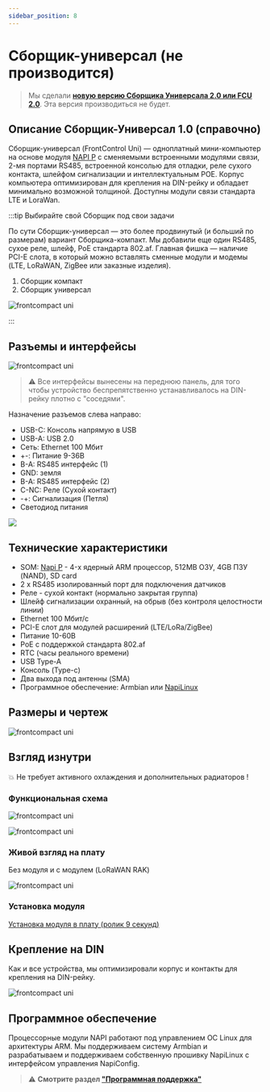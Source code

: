 ```yaml
---
sidebar_position: 8
---
```


# Сборщик-универсал (не производится)

>Мы сделали **[новую версию Сборщика Универсала 2.0 или FCU 2.0](FCU/)**. Эта версия производиться не будет.

## Описание Сборщик-Универсал 1.0 (справочно)

Сборщик-универсал (FrontControl Uni) — одноплатный мини-компьютер на основе модуля [NAPI P](../napi-intro.md) с сменяемыми встроенными модулями связи, 2-мя портами RS485, встроенной консолью для отладки, реле сухого контакта, шлейфом сигнализации и интеллектуальным POE. Корпус компьютера оптимизирован для крепления на DIN-рейку и обладает минимально возможной толщиной. Доступны модули связи стандарта LTE и LoraWan.


:::tip Выбирайте свой Сборщик под свои задачи

По сути Сборщик-универсал — это более продвинутый (и больший по размерам) вариант Сборщика-компакт. Мы добавили еще один RS485, сухое реле, шлейф, PoE стандарта 802.af. Главная фишка — наличие PCI-E слота, в который можно вставлять сменные модули и модемы (LTE, LoRaWAN, ZigBee или заказные изделия).

1. Сборщик компакт
2. Сборщик универсал

![frontcompact uni](../img-u/compact-universal-1.jpg)

:::

## Разъемы и интерфейсы

![frontcompact uni](../img-u/live-1.png)

>:warning: Все интерфейсы вынесены на переднюю панель, для того чтобы устройство беспрепятственно устанавливалось на DIN-рейку плотно с "соседями".

Назначение разъемов слева направо:

- USB-C: Консоль напрямую в USB
- USB-A: USB 2.0
- Сеть: Ethernet 100 Мбит
- +-: Питание 9-36В
- B-A: RS485 интерфейс (1)
- GND: земля
- B-A: RS485 интерфейс (2)
- С-NC: Реле (Сухой контакт)
- -+: Сигнализация (Петля)
- Светодиод питания


![](../img-u/rend3.jpg)

## Технические характеристики

- SOM: [Napi P](../napi-intro.md) - 4-х ядерный ARM процессор, 512MB ОЗУ, 4GB ПЗУ (NAND), SD card
- 2 х RS485 изолированный порт для подключения датчиков
- Реле - сухой контакт (нормально закрытая группа)
- Шлейф сигнализации охранный, на обрыв (без контроля целостности линии)
- Ethernet 100 Мбит/с
- PCI-E слот для модулей расширений (LTE/LoRa/ZigBee)
- Питание 10-60В
- PoE с поддержкой стандарта 802.af
- RTC (часы реального времени)
- USB Type-A
- Консоль (Type-c)
- Два выхода под антенны (SMA)
- Программное обеспечение: Armbian или [NapiLinux](http://napilinux.ru)

## Размеры и чертеж

![frontcompact uni](../img-u/dem1.png)

## Взгляд изнутри

:boom: Не требует активного охлаждения и дополнительных радиаторов !

### Функциональная схема

![frontcompact uni](../img-u/inside11.png)

![frontcompact uni](../img-u/inside2.png)

### Живой взгляд на плату

Без модуля и с модулем (LoRaWAN RAK)

![frontcompact uni](../img-u/inside6.jpg)

### Установка модуля

[Установка модуля в плату (ролик 9 секунд)](https://youtube.com/shorts/mpNN93IL4XM?si=aqUkFWMRa0a5Thg3)


## Крепление на DIN

Как и все устройства, мы оптимизировали корпус и контакты для крепления на DIN-рейку.

![frontcompact uni](../img-u/live-4-din.png)

## Программное обеспечение

Процессорные модули NAPI работают под управлением ОС Linux для архитектуры ARM. Мы поддерживаем систему Armbian и разрабатываем и поддерживаем собственную прошивку NapiLinux с интерфейсом управления NapiConfig.

>:warning: **Смотрите раздел ["Программная поддержка"](/software)**

